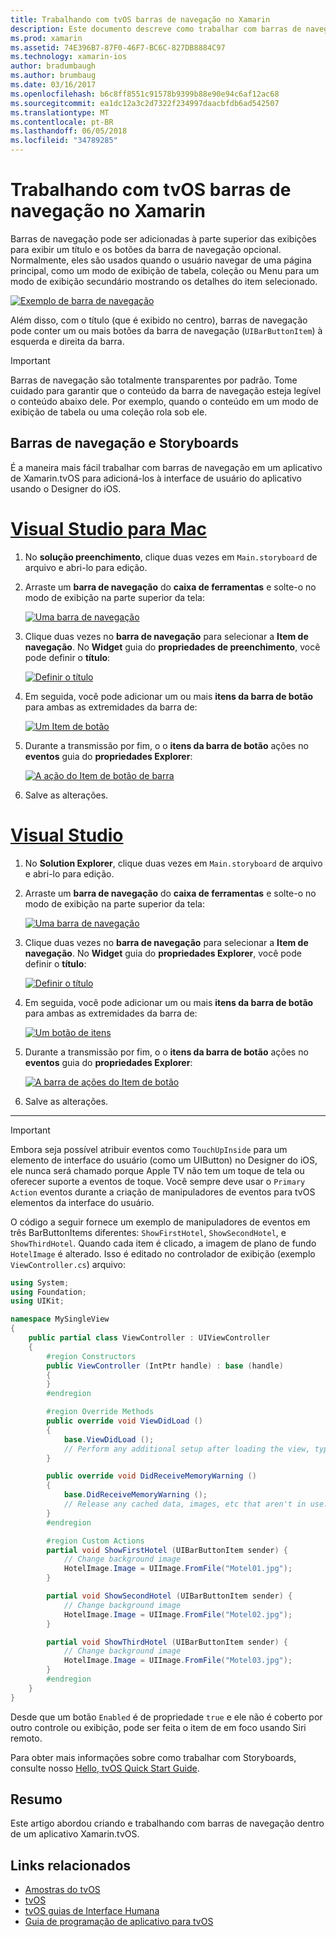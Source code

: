 ```yaml
---
title: Trabalhando com tvOS barras de navegação no Xamarin
description: Este documento descreve como trabalhar com barras de navegação em um aplicativo de tvOS criados com o Xamarin. Ele discute Configurando barras de navegação em um storyboard e responder a eventos desses botões.
ms.prod: xamarin
ms.assetid: 74E396B7-87F0-46F7-BC6C-827DB8884C97
ms.technology: xamarin-ios
author: bradumbaugh
ms.author: brumbaug
ms.date: 03/16/2017
ms.openlocfilehash: b6c8ff8551c91578b9399b88e90e94c6af12ac68
ms.sourcegitcommit: ea1dc12a3c2d7322f234997daacbfdb6ad542507
ms.translationtype: MT
ms.contentlocale: pt-BR
ms.lasthandoff: 06/05/2018
ms.locfileid: "34789285"
---
```

# <a name="working-with-tvos-navigation-bars-in-xamarin"></a>Trabalhando com tvOS barras de navegação no Xamarin

Barras de navegação pode ser adicionadas à parte superior das exibições para exibir um título e os botões da barra de navegação opcional. Normalmente, eles são usados quando o usuário navegar de uma página principal, como um modo de exibição de tabela, coleção ou Menu para um modo de exibição secundário mostrando os detalhes do item selecionado.

[![](navigation-bars-images/navbar01.png "Exemplo de barra de navegação")](navigation-bars-images/navbar01.png#lightbox)

Além disso, com o título (que é exibido no centro), barras de navegação pode conter um ou mais botões da barra de navegação (`UIBarButtonItem`) à esquerda e direita da barra.

> [!IMPORTANT]
> Barras de navegação são totalmente transparentes por padrão. Tome cuidado para garantir que o conteúdo da barra de navegação esteja legível o conteúdo abaixo dele. Por exemplo, quando o conteúdo em um modo de exibição de tabela ou uma coleção rola sob ele.

<a name="Navigation-Bars-and-Storyboards" />

## <a name="navigation-bars-and-storyboards"></a>Barras de navegação e Storyboards

É a maneira mais fácil trabalhar com barras de navegação em um aplicativo de Xamarin.tvOS para adicioná-los à interface de usuário do aplicativo usando o Designer do iOS.

# <a name="visual-studio-for-mactabvsmac"></a>[Visual Studio para Mac](#tab/vsmac)

1. No **solução preenchimento**, clique duas vezes em `Main.storyboard` de arquivo e abri-lo para edição.
1. Arraste um **barra de navegação** do **caixa de ferramentas** e solte-o no modo de exibição na parte superior da tela: 

    [![](navigation-bars-images/navbar02.png "Uma barra de navegação")](navigation-bars-images/navbar02.png#lightbox)
1. Clique duas vezes no **barra de navegação** para selecionar a **Item de navegação**. No **Widget** guia do **propriedades de preenchimento**, você pode definir o **título**: 

    [![](navigation-bars-images/navbar03.png "Definir o título")](navigation-bars-images/navbar03.png#lightbox)
1. Em seguida, você pode adicionar um ou mais **itens da barra de botão** para ambas as extremidades da barra de: 

    [![](navigation-bars-images/navbar04.png "Um Item de botão")](navigation-bars-images/navbar04.png#lightbox)
1. Durante a transmissão por fim, o o **itens da barra de botão** ações no **eventos** guia do **propriedades Explorer**: 

    [![](navigation-bars-images/navbar05.png "A ação do Item de botão de barra")](navigation-bars-images/navbar05.png#lightbox)
1. Salve as alterações.


# <a name="visual-studiotabvswin"></a>[Visual Studio](#tab/vswin)


1. No **Solution Explorer**, clique duas vezes em `Main.storyboard` de arquivo e abri-lo para edição.
1. Arraste um **barra de navegação** do **caixa de ferramentas** e solte-o no modo de exibição na parte superior da tela: 

    [![](navigation-bars-images/navbar02-vs.png "Uma barra de navegação")](navigation-bars-images/navbar02-vs.png#lightbox)
1. Clique duas vezes no **barra de navegação** para selecionar a **Item de navegação**. No **Widget** guia do **propriedades Explorer**, você pode definir o **título**: 

    [![](navigation-bars-images/navbar03-vs.png "Definir o título")](navigation-bars-images/navbar03-vs.png#lightbox)
1. Em seguida, você pode adicionar um ou mais **itens da barra de botão** para ambas as extremidades da barra de: 

    [![](navigation-bars-images/navbar04-vs.png "Um botão de itens")](navigation-bars-images/navbar04-vs.png#lightbox)
1. Durante a transmissão por fim, o o **itens da barra de botão** ações no **eventos** guia do **propriedades Explorer**: 

    [![](navigation-bars-images/navbar05-vs.png "A barra de ações do Item de botão")](navigation-bars-images/navbar05-vs.png#lightbox)
1. Salve as alterações.


-----

> [!IMPORTANT]
> Embora seja possível atribuir eventos como `TouchUpInside` para um elemento de interface do usuário (como um UIButton) no Designer do iOS, ele nunca será chamado porque Apple TV não tem um toque de tela ou oferecer suporte a eventos de toque. Você sempre deve usar o `Primary Action` eventos durante a criação de manipuladores de eventos para tvOS elementos da interface do usuário.

O código a seguir fornece um exemplo de manipuladores de eventos em três BarButtonItems diferentes: `ShowFirstHotel`, `ShowSecondHotel`, e `ShowThirdHotel`. Quando cada item é clicado, a imagem de plano de fundo `HotelImage` é alterado. Isso é editado no controlador de exibição (exemplo `ViewController.cs`) arquivo:

```csharp
using System;
using Foundation;
using UIKit;

namespace MySingleView
{
    public partial class ViewController : UIViewController
    {
        #region Constructors
        public ViewController (IntPtr handle) : base (handle)
        {
        }
        #endregion

        #region Override Methods
        public override void ViewDidLoad ()
        {
            base.ViewDidLoad ();
            // Perform any additional setup after loading the view, typically from a nib.
        }

        public override void DidReceiveMemoryWarning ()
        {
            base.DidReceiveMemoryWarning ();
            // Release any cached data, images, etc that aren't in use.
        }
        #endregion

        #region Custom Actions
        partial void ShowFirstHotel (UIBarButtonItem sender) {
            // Change background image
            HotelImage.Image = UIImage.FromFile("Motel01.jpg");
        }

        partial void ShowSecondHotel (UIBarButtonItem sender) {
            // Change background image
            HotelImage.Image = UIImage.FromFile("Motel02.jpg");
        }

        partial void ShowThirdHotel (UIBarButtonItem sender) {
            // Change background image
            HotelImage.Image = UIImage.FromFile("Motel03.jpg");
        }
        #endregion
    }
}
```

Desde que um botão `Enabled` é de propriedade `true` e ele não é coberto por outro controle ou exibição, pode ser feita o item de em foco usando Siri remoto.

Para obter mais informações sobre como trabalhar com Storyboards, consulte nosso [Hello, tvOS Quick Start Guide](~/ios/tvos/get-started/hello-tvos.md). 

<a name="Summary" />

## <a name="summary"></a>Resumo

Este artigo abordou criando e trabalhando com barras de navegação dentro de um aplicativo Xamarin.tvOS.



## <a name="related-links"></a>Links relacionados

- [Amostras do tvOS](https://developer.xamarin.com/samples/tvos/all/)
- [tvOS](https://developer.apple.com/tvos/)
- [tvOS guias de Interface Humana](https://developer.apple.com/tvos/human-interface-guidelines/)
- [Guia de programação de aplicativo para tvOS](https://developer.apple.com/library/prerelease/tvos/documentation/General/Conceptual/AppleTV_PG/)
